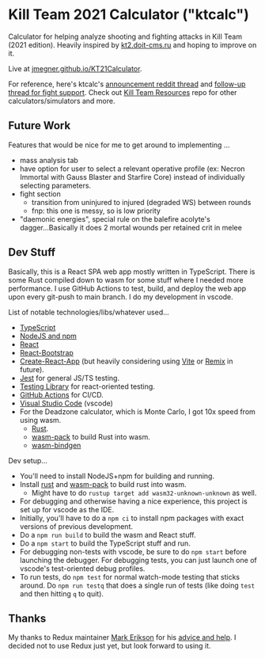 # Kill Team 2021 Calculator ("ktcalc")
Calculator for helping analyze shooting and fighting attacks in Kill Team (2021 edition). Heavily inspired by [kt2.doit-cms.ru](http://kt2.doit-cms.ru/) and hoping to improve on it.

Live at [jmegner.github.io/KT21Calculator](https://jmegner.github.io/KT21Calculator/).

For reference, here's ktcalc's [announcement reddit thread](https://www.reddit.com/r/killteam/comments/rvhme0/kt21_calculator_web_app/)
and
[follow-up thread for fight support](https://www.reddit.com/r/killteam/comments/s5gczq/kt21_calculator_now_supports_fightingmelee/).
Check out [Kill Team Resources](https://github.com/jmegner/KillTeamResources) repo for other calculators/simulators and more.

## Future Work

Features that would be nice for me to get around to implementing ...
- mass analysis tab
- have option for user to select a relevant operative profile (ex: Necron Immortal with Gauss Blaster and Starfire Core) instead of individually selecting parameters.
- fight section
  - transition from uninjured to injured (degraded WS) between rounds
  - fnp: this one is messy, so is low priority
- "daemonic energies", special rule on the balefire acolyte's dagger...Basically it does 2 mortal wounds per retained crit in melee

## Dev Stuff
Basically, this is a React SPA web app mostly written in TypeScript.
There is some Rust compiled down to wasm for some stuff where I needed more performance.
I use GitHub Actions to test, build, and deploy the web app upon every git-push to main branch.
I do my development in vscode.

List of notable technologies/libs/whatever used...
- [TypeScript](https://www.typescriptlang.org/)
- [NodeJS and npm](https://nodejs.org/en/)
- [React](https://reactjs.org/)
- [React-Bootstrap](https://react-bootstrap.github.io/)
- [Create-React-App](https://create-react-app.dev/) (but heavily considering using [Vite](https://vitejs.dev/) or [Remix](https://remix.run/) in future).
- [Jest](https://jestjs.io/) for general JS/TS testing.
- [Testing Library](https://testing-library.com/docs/react-testing-library/intro) for react-oriented testing.
- [GitHub Actions](https://docs.github.com/en/actions) for CI/CD.
- [Visual Studio Code](https://code.visualstudio.com/) (vscode)
- For the Deadzone calculator, which is Monte Carlo, I got 10x speed from using wasm.
  - [Rust](https://www.rust-lang.org/tools/install).
  - [wasm-pack](https://rustwasm.github.io/wasm-pack/installer/) to build Rust into wasm.
  - [wasm-bindgen](https://github.com/rustwasm/wasm-bindgen)

Dev setup...
- You'll need to install NodeJS+npm for building and running.
- Install [rust](https://www.rust-lang.org/tools/install) and [wasm-pack](https://rustwasm.github.io/wasm-pack/installer/) to build rust into wasm.
  - Might have to do `rustup target add wasm32-unknown-unknown` as well.
- For debugging and otherwise having a nice experience, this project is set up for vscode as the IDE.
- Initially, you'll have to do a `npm ci` to install npm packages with exact versions of previous development.
- Do a `npm run build` to build the wasm and React stuff.
- Do a `npm start` to build the TypeScript stuff and run.
- For debugging non-tests with vscode, be sure to do `npm start` before launching the debugger.
  For debugging tests, you can just launch one of vscode's test-oriented debug profiles.
- To run tests, do `npm test` for normal watch-mode testing that sticks around.
  Do `npm run testq` that does a single run of tests (like doing `test` and then hitting `q` to quit).


## Thanks

My thanks to Redux maintainer
[Mark Erikson](https://github.com/markerikson)
for his
[advice and help](https://www.reddit.com/r/reactjs/comments/ropftw/comment/hpzxqrf/?utm_source=reddit&utm_medium=web2x&context=3).
I decided not to use Redux just yet, but look forward to using it.
